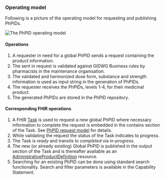 ### Operating model

Following is a picture of the operating model for requesting and publishing PhPIDs. 

<img src="OperatingModel.png" alt="The PhPID operating model"/>
<br clear="all"/>

#### Operations
1. A requester in need for a global PhPID sends a request containing the product information.
2. The sent in request is validated against GIDWG Business rules by pharmacists in the maintenance organisation.
3. The validated and harmonized dose form, substance and strength information is used as input string in the generation of PhPIDs.
4. The requester receives the PhPIDs, levels 1-4, for their medicinal product.
5. The generated PhPIDs are stored in the PhPID repository.

#### Corresponding FHIR operations 
1. A FHIR [Task](StructureDefinition-Task-who-php-phpid.html) is used to request a new global PhPID where necessary information to complete the request is embedded in the contains section of the Task. See [PhPID request model](phpIdRequest.html) for details.  
2. While validating the request the status of the Task indicates to progress.  
3. The Task is _ready_ and transits to _completed_ via _in-progress_. 
4. The new (or already existing) Global PhPID is published in the output section of the Task and is thereafter available as an [AdministrativeProductDefinition](StructureDefinition-AdministrableProductDefinition-who-php.html) resource.
5. Searching for an existing PhPID can be done using standard search functionality. Search and filter parameters is available in the Capability Statement. 